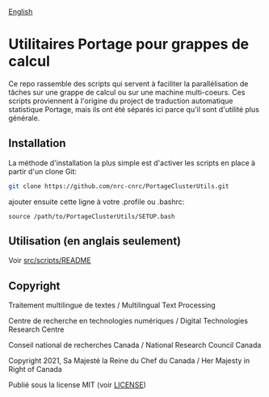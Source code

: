 [English](README.md)

# Utilitaires Portage pour grappes de calcul

Ce repo rassemble des scripts qui servent à faciliter la parallélisation de
tâches sur une grappe de calcul ou sur une machine multi-coeurs. Ces scripts
proviennent à l'origine du project de traduction automatique statistique
Portage, mais ils ont été séparés ici parce qu'il sont d'utilité plus générale.

## Installation

La méthode d'installation la plus simple est d'activer les scripts en place à
partir d'un clone Git:

```sh
git clone https://github.com/nrc-cnrc/PortageClusterUtils.git
```

ajouter ensuite cette ligne à votre .profile ou .bashrc:

```
source /path/to/PortageClusterUtils/SETUP.bash
```

## Utilisation (en anglais seulement)

Voir [src/scripts/README](src/scripts/README)

## Copyright

Traitement multilingue de textes / Multilingual Text Processing

Centre de recherche en technologies numériques / Digital Technologies Research Centre

Conseil national de recherches Canada / National Research Council Canada

Copyright 2021, Sa Majesté la Reine du Chef du Canada / Her Majesty in Right of Canada

Publié sous la license MIT (voir [LICENSE](LICENSE))
